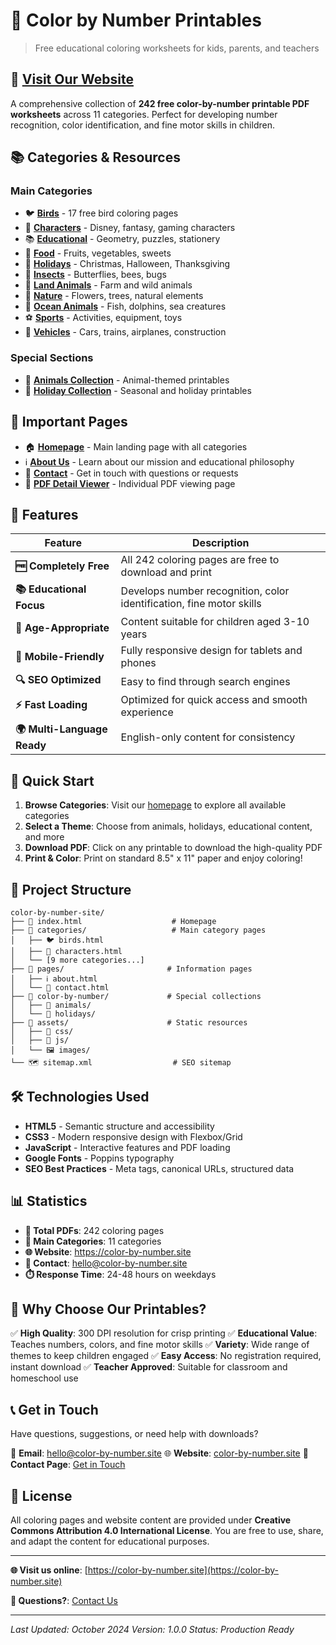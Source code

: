 # 🎨 Color by Number Printables

> Free educational coloring worksheets for kids, parents, and teachers

## 🌟 [Visit Our Website](https://color-by-number.site)

A comprehensive collection of **242 free color-by-number printable PDF worksheets** across 11 categories. Perfect for developing number recognition, color identification, and fine motor skills in children.

## 📚 Categories & Resources

### Main Categories
- 🐦 **[Birds](https://color-by-number.site/categories/birds.html)** - 17 free bird coloring pages
- 👥 **[Characters](https://color-by-number.site/categories/characters.html)** - Disney, fantasy, gaming characters
- 📚 **[Educational](https://color-by-number.site/categories/educational.html)** - Geometry, puzzles, stationery
- 🍎 **[Food](https://color-by-number.site/categories/food.html)** - Fruits, vegetables, sweets
- 🎉 **[Holidays](https://color-by-number.site/categories/holidays.html)** - Christmas, Halloween, Thanksgiving
- 🐛 **[Insects](https://color-by-number.site/categories/insects.html)** - Butterflies, bees, bugs
- 🦁 **[Land Animals](https://color-by-number.site/categories/land-animals.html)** - Farm and wild animals
- 🌳 **[Nature](https://color-by-number.site/categories/nature.html)** - Flowers, trees, natural elements
- 🐠 **[Ocean Animals](https://color-by-number.site/categories/ocean-animals.html)** - Fish, dolphins, sea creatures
- ⚽ **[Sports](https://color-by-number.site/categories/sports.html)** - Activities, equipment, toys
- 🚗 **[Vehicles](https://color-by-number.site/categories/vehicles.html)** - Cars, trains, airplanes, construction

### Special Sections
- 🦁 **[Animals Collection](https://color-by-number.site/color-by-number/animals/index.html)** - Animal-themed printables
- 🎄 **[Holiday Collection](https://color-by-number.site/color-by-number/holidays/index.html)** - Seasonal and holiday printables

## 📖 Important Pages

- 🏠 **[Homepage](https://color-by-number.site/)** - Main landing page with all categories
- ℹ️ **[About Us](https://color-by-number.site/pages/about.html)** - Learn about our mission and educational philosophy
- 📧 **[Contact](https://color-by-number.site/pages/contact.html)** - Get in touch with questions or requests
- 📄 **[PDF Detail Viewer](https://color-by-number.site/pdf-detail.html)** - Individual PDF viewing page

## 🎯 Features

| Feature | Description |
|---------|-------------|
| **🆓 Completely Free** | All 242 coloring pages are free to download and print |
| **📚 Educational Focus** | Develops number recognition, color identification, fine motor skills |
| **👶 Age-Appropriate** | Content suitable for children aged 3-10 years |
| **📱 Mobile-Friendly** | Fully responsive design for tablets and phones |
| **🔍 SEO Optimized** | Easy to find through search engines |
| **⚡ Fast Loading** | Optimized for quick access and smooth experience |
| **🌍 Multi-Language Ready** | English-only content for consistency |

## 🚀 Quick Start

1. **Browse Categories**: Visit our [homepage](https://color-by-number.site/) to explore all available categories
2. **Select a Theme**: Choose from animals, holidays, educational content, and more
3. **Download PDF**: Click on any printable to download the high-quality PDF
4. **Print & Color**: Print on standard 8.5" x 11" paper and enjoy coloring!

## 📂 Project Structure

```
color-by-number-site/
├── 📄 index.html                    # Homepage
├── 📁 categories/                   # Main category pages
│   ├── 🐦 birds.html
│   ├── 👥 characters.html
│   └── [9 more categories...]
├── 📁 pages/                       # Information pages
│   ├── ℹ️ about.html
│   └── 📧 contact.html
├── 📁 color-by-number/             # Special collections
│   ├── 🦁 animals/
│   └── 🎄 holidays/
├── 📁 assets/                      # Static resources
│   ├── 🎨 css/
│   ├── 📱 js/
│   └── 🖼️ images/
└── 🗺️ sitemap.xml                  # SEO sitemap
```

## 🛠️ Technologies Used

- **HTML5** - Semantic structure and accessibility
- **CSS3** - Modern responsive design with Flexbox/Grid
- **JavaScript** - Interactive features and PDF loading
- **Google Fonts** - Poppins typography
- **SEO Best Practices** - Meta tags, canonical URLs, structured data

## 📊 Statistics

- **📄 Total PDFs**: 242 coloring pages
- **📂 Main Categories**: 11 categories
- **🌐 Website**: https://color-by-number.site
- **📧 Contact**: hello@color-by-number.site
- **⏱️ Response Time**: 24-48 hours on weekdays

## 🌟 Why Choose Our Printables?

✅ **High Quality**: 300 DPI resolution for crisp printing
✅ **Educational Value**: Teaches numbers, colors, and fine motor skills
✅ **Variety**: Wide range of themes to keep children engaged
✅ **Easy Access**: No registration required, instant download
✅ **Teacher Approved**: Suitable for classroom and homeschool use

## 📞 Get in Touch

Have questions, suggestions, or need help with downloads?

📧 **Email**: [hello@color-by-number.site](mailto:hello@color-by-number.site)
🌐 **Website**: [color-by-number.site](https://color-by-number.site)
📄 **Contact Page**: [Get in Touch](https://color-by-number.site/pages/contact.html)

## 📄 License

All coloring pages and website content are provided under **Creative Commons Attribution 4.0 International License**. You are free to use, share, and adapt the content for educational purposes.

---

**🌐 Visit us online**: [https://color-by-number.site](https://color-by-number.site)

**📧 Questions?**: [Contact Us](https://color-by-number.site/pages/contact.html)

---

*Last Updated: October 2024*
*Version: 1.0.0*
*Status: Production Ready*